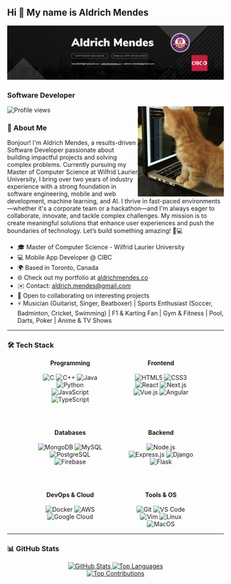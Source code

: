 ## Hi 👋 My name is Aldrich Mendes

<div align="center">
  <img src="https://github.com/AldrichMendes/AldrichMendes/blob/main/banner.png">
</div>

### Software Developer

<img align="right" alt="Coding" width="200" src="https://github.com/AldrichMendes/AldrichMendes/blob/main/coding_animated.gif">

<p align="left">
  <img src="https://komarev.com/ghpvc/?username=aldrichmendes&label=Profile%20views&color=0e75b6&style=flat" alt="Profile views" />
</p>

### 🚀 About Me
Bonjour! I'm Aldrich Mendes, a results-driven Software Developer passionate about building impactful projects and solving complex problems. Currently pursuing my Master of Computer Science at Wilfrid Laurier University, I bring over two years of industry experience with a strong foundation in software engineering, mobile and web development, machine learning, and AI. I thrive in fast-paced environments—whether it's a corporate team or a hackathon—and I'm always eager to collaborate, innovate, and tackle complex challenges. My mission is to create meaningful solutions that enhance user experiences and push the boundaries of technology. Let’s build something amazing! 🚀💻

* 🎓 Master of Computer Science - Wilfrid Laurier University  
* 💻 Mobile App Developer @ CIBC  
* 🌍 Based in Toronto, Canada  
* 🌐 Check out my portfolio at [aldrichmendes.co](http://aldrichmendes.co/)
* ✉️ Contact: [aldrich.mendes@gmail.com](mailto:aldrich.mendes@gmail.com)  
* 🤝 Open to collaborating on interesting projects  
* ⚡ Musician (Guitarist, Singer, Beatboxer) | Sports Enthusiast (Soccer, Badminton, Cricket, Swimming) | F1 & Karting Fan | Gym & Fitness | Pool, Darts, Poker | Anime & TV Shows

---

### 🛠️ Tech Stack

<div style="display: flex; flex-wrap: wrap; justify-content: center; gap: 60px;">

  <div align="center" style="width: 30%;">
    <strong>Programming</strong><br><br>
    <img src="https://raw.githubusercontent.com/danielcranney/readme-generator/main/public/icons/skills/c-colored.svg" width="36" height="36" alt="C" />
    <img src="https://raw.githubusercontent.com/danielcranney/readme-generator/main/public/icons/skills/cplusplus-colored.svg" width="36" height="36" alt="C++" />
    <img src="https://raw.githubusercontent.com/danielcranney/readme-generator/main/public/icons/skills/java-colored.svg" width="36" height="36" alt="Java" />
    <img src="https://raw.githubusercontent.com/danielcranney/readme-generator/main/public/icons/skills/python-colored.svg" width="36" height="36" alt="Python" />
    <img src="https://raw.githubusercontent.com/danielcranney/readme-generator/main/public/icons/skills/javascript-colored.svg" width="36" height="36" alt="JavaScript" />
    <img src="https://raw.githubusercontent.com/danielcranney/readme-generator/main/public/icons/skills/typescript-colored.svg" width="36" height="36" alt="TypeScript" />
  </div>

  <div align="center" style="width: 30%;">
    <strong>Frontend</strong><br><br>
    <img src="https://raw.githubusercontent.com/danielcranney/readme-generator/main/public/icons/skills/html5-colored.svg" width="36" height="36" alt="HTML5" />
    <img src="https://raw.githubusercontent.com/danielcranney/readme-generator/main/public/icons/skills/css3-colored.svg" width="36" height="36" alt="CSS3" />
    <img src="https://raw.githubusercontent.com/danielcranney/readme-generator/main/public/icons/skills/react-colored.svg" width="36" height="36" alt="React" />
    <img src="https://raw.githubusercontent.com/danielcranney/readme-generator/main/public/icons/skills/nextjs-colored.svg" width="36" height="36" alt="Next.js" />
    <img src="https://raw.githubusercontent.com/danielcranney/readme-generator/main/public/icons/skills/vuejs-colored.svg" width="36" height="36" alt="Vue.js" />
    <img src="https://raw.githubusercontent.com/danielcranney/readme-generator/main/public/icons/skills/angularjs-colored.svg" width="36" height="36" alt="Angular" />
  </div>

  <div align="center" style="width: 30%;">
    <strong>Databases</strong><br><br>
    <img src="https://raw.githubusercontent.com/danielcranney/readme-generator/main/public/icons/skills/mongodb-colored.svg" width="36" height="36" alt="MongoDB" />
    <img src="https://raw.githubusercontent.com/danielcranney/readme-generator/main/public/icons/skills/mysql-colored.svg" width="36" height="36" alt="MySQL" />
    <img src="https://raw.githubusercontent.com/danielcranney/readme-generator/main/public/icons/skills/postgresql-colored.svg" width="36" height="36" alt="PostgreSQL" />
    <img src="https://raw.githubusercontent.com/danielcranney/readme-generator/main/public/icons/skills/firebase-colored.svg" width="36" height="36" alt="Firebase" />
  </div>

  <div align="center" style="width: 30%;">
    <strong>Backend</strong><br><br>
    <img src="https://raw.githubusercontent.com/danielcranney/readme-generator/main/public/icons/skills/nodejs-colored.svg" width="36" height="36" alt="Node.js" />
    <img src="https://raw.githubusercontent.com/danielcranney/readme-generator/main/public/icons/skills/express-colored.svg" width="36" height="36" alt="Express.js" />
    <img src="https://raw.githubusercontent.com/danielcranney/readme-generator/main/public/icons/skills/django-colored.svg" width="36" height="36" alt="Django" />
    <img src="https://raw.githubusercontent.com/danielcranney/readme-generator/main/public/icons/skills/flask-colored.svg" width="36" height="36" alt="Flask" />
  </div>

  <div align="center" style="width: 30%;">
    <strong>DevOps & Cloud</strong><br><br>
    <img src="https://raw.githubusercontent.com/danielcranney/readme-generator/main/public/icons/skills/docker-colored.svg" width="36" height="36" alt="Docker" />
    <img src="https://raw.githubusercontent.com/danielcranney/readme-generator/main/public/icons/skills/aws-colored.svg" width="36" height="36" alt="AWS" />
    <img src="https://raw.githubusercontent.com/danielcranney/readme-generator/main/public/icons/skills/googlecloud-colored.svg" width="36" height="36" alt="Google Cloud" />
  </div>

  <div align="center" style="width: 30%;">
    <strong>Tools & OS</strong><br><br>
    <img src="https://raw.githubusercontent.com/danielcranney/readme-generator/main/public/icons/skills/git-colored.svg" width="36" height="36" alt="Git" />
    <img src="https://raw.githubusercontent.com/danielcranney/readme-generator/main/public/icons/skills/visualstudiocode.svg" width="36" height="36" alt="VS Code" />
    <img src="https://raw.githubusercontent.com/danielcranney/readme-generator/main/public/icons/skills/vim.svg" width="36" height="36" alt="Vim" />
    <img src="https://raw.githubusercontent.com/danielcranney/readme-generator/main/public/icons/skills/linux-colored.svg" width="36" height="36" alt="Linux" />
    <img src="https://raw.githubusercontent.com/danielcranney/readme-generator/main/public/icons/skills/macos-colored.svg" width="36" height="36" alt="MacOS" />
  </div>

</div>


---

### 📊 GitHub Stats

<div align="center">

  <a href="https://github.com/AldrichMendes">
    <img src="https://github-readme-stats-wbau9hgne-aldrichmendes-projects.vercel.app/api?username=AldrichMendes&show_icons=true&theme=dark" alt="GitHub Stats" height="180px"/>
  </a>
  
  <a href="https://github.com/AldrichMendes">
    <img src="https://github-readme-stats-wbau9hgne-aldrichmendes-projects.vercel.app/api/top-langs/?username=AldrichMendes&langs_count=8&layout=compact&title_color=0891b2&text_color=ffffff&icon_color=0891b2&bg_color=1c1917&hide_border=true" alt="Top Languages" height="180px"/>
  </a>

</div>

<div align="center">
  <a href="https://github-contributor-stats.vercel.app/api?username=AldrichMendes&limit=5&theme=flat&combine_all_yearly_contributions=true">
    <img src="https://github-contributor-stats.vercel.app/api?username=AldrichMendes&limit=5&theme=flat&v=1" alt="Top Contributions" width="500px"/>
  </a>
</div>



